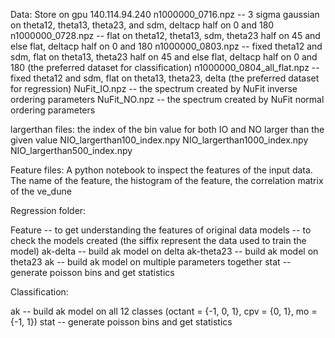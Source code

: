 Data: Store on gpu 140.114.94.240
n1000000_0716.npz -- 3 sigma gaussian on theta12, theta13, theta23, and sdm, deltacp half on 0 and 180
n1000000_0728.npz -- flat on theta12, theta13, sdm, theta23 half on 45 and else flat, deltacp half on 0 and 180
n1000000_0803.npz -- fixed theta12 and sdm, flat on theta13, theta23 half on 45 and else flat, deltacp half on 0 and 180 (the preferred dataset for classification)
n1000000_0804_all_flat.npz -- fixed theta12 and sdm, flat on theta13, theta23, delta (the preferred dataset for regression)
NuFit_IO.npz -- the spectrum created by NuFit inverse ordering parameters
NuFit_NO.npz -- the spectrum created by NuFit normal ordering parameters

largerthan files: the index of the bin value for both IO and NO larger than the given value
    NIO_largerthan100_index.npy
    NIO_largerthan1000_index.npy
    NIO_largerthan500_index.npy

Feature files: A python notebook to inspect the features of the input data.
The name of the feature, the histogram of the feature, the correlation matrix of the ve_dune

Regression folder:

Feature -- to get understanding the features of original data
models -- to check the models created (the siffix represent the data used to train the model)
ak-delta -- build ak model on delta
ak-theta23 -- build ak model on theta23
ak -- build ak model on multiple parameters together
stat -- generate poisson bins and get statistics

Classification:

ak -- build ak model on all 12 classes (octant = {-1, 0, 1}, cpv = {0, 1}, mo = {-1, 1})
stat -- generate poisson bins and get statistics